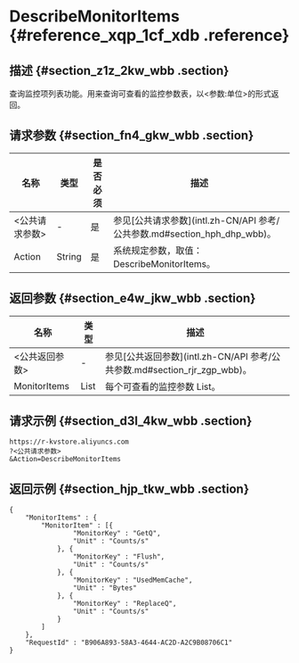 # DescribeMonitorItems {#reference_xqp_1cf_xdb .reference}

## 描述 {#section_z1z_2kw_wbb .section}

查询监控项列表功能。用来查询可查看的监控参数表，以<参数:单位\>的形式返回。

## 请求参数 {#section_fn4_gkw_wbb .section}

|名称|类型|是否必须|描述|
|--|--|----|--|
|<公共请求参数\>|-|是|参见[公共请求参数](intl.zh-CN/API 参考/公共参数.md#section_hph_dhp_wbb)。|
|Action|String|是|系统规定参数，取值：DescribeMonitorItems。|

## 返回参数 {#section_e4w_jkw_wbb .section}

|名称|类型|描述|
|--|--|--|
|<公共返回参数\>|-|参见[公共返回参数](intl.zh-CN/API 参考/公共参数.md#section_rjr_zgp_wbb)。|
|MonitorItems|List|每个可查看的监控参数 List。|

## 请求示例 {#section_d3l_4kw_wbb .section}

```
https://r-kvstore.aliyuncs.com
?<公共请求参数>
&Action=DescribeMonitorItems
```

## 返回示例 {#section_hjp_tkw_wbb .section}

```
{
    "MonitorItems" : {
        "MonitorItem" : [{
                "MonitorKey" : "GetQ",
                "Unit" : "Counts/s"
            }, {
                "MonitorKey" : "Flush",
                "Unit" : "Counts/s"
            }, {
                "MonitorKey" : "UsedMemCache",
                "Unit" : "Bytes"
            }, {
                "MonitorKey" : "ReplaceQ",
                "Unit" : "Counts/s"
            }
        ]
    },
    "RequestId" : "B906A893-58A3-4644-AC2D-A2C9B08706C1"
}
```

